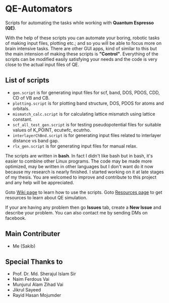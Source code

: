 # QE-Automators
Scripts for automating the tasks while working with __Quantum Espresso (QE)__.  

With the help of these scripts you can automate your boring, robotic tasks of making input files, plotting etc.; and so you will be able to focus more on brain intensive tasks. There are other GUI apps, kind of similar to this but the main intension of making these scripts is __"Control"__. Everything of the scripts can be modified easily satisfying your needs and the code is very close to the actual input files of QE.  

## List of scripts
* `gen.script` is for generating input files for scf, band, DOS, PDOS, CDD, CD of VB and CB.
* `plotting.script` is for plotting band structure, DOS, PDOS for atoms and orbitals.
* `mismatch_calc.script` is for calculating lattice mismatch using lattice constant.
* `scf_all_test_gen.script` is for testing pseudopotential files for suitable values of K_POINT, ecutwfc, ecutrho.
* `interlayerChBnd.script` is for generating input files related to interlayer distance vs band gap.
* `rlx_gen.script` is for generating input files for manual relax.

The scripts are written in __bash__. In fact I didn't like bash but in bash, it's easier to combine other Linux programs. The code may be made more optimized, may be written in other languages but I don't want do it now because my research is nearly finished. I started working on it at late stages of my thesis. You are welcomed to improve and contribute to this project and any help will be appreciated.  

Goto [Wiki page](https://github.com/hn46/QE-Automators/wiki) to learn how to use the scripts. Goto [Resources page](https://github.com/hn46/QE-Automators/wiki/Resources) to get resources to learn about QE simulation.  

If your are having any problem then go __Issues__ tab, create a __New Issue__ and describe your problem. You can also contact me by sending DMs on facebook.  

## Main Contributer
* Me (Sakib)

## Special Thanks to
* Prof. Dr. Md. Sherajul Islam Sir
* Naim Ferdous Vai
* Munjurul Alam Zihad Vai
* Jikrul Sayeed
* Rayid Hasan Mojumder

